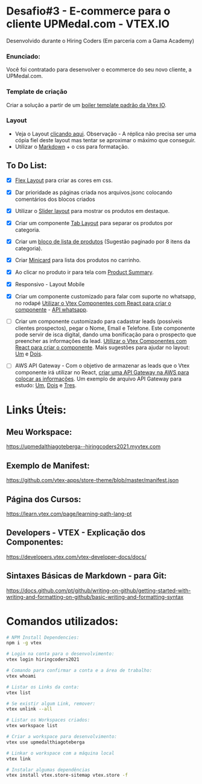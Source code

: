 # Desafio#3 - E-commerce para o cliente UPMedal.com - VTEX.IO
Desenvolvido durante o Hiring Coders (Em parceria com a Gama Academy)

### Enunciado:
Você foi contratado para desenvolver o ecommerce do seu novo cliente, a UPMedal.com.

### Template de criação
Criar a solução a partir de um [boiler template padrão da Vtex IO](https://github.com/vtex-apps/minimum-boilerplate-theme).

### Layout
- Veja o Layout [clicando aqui](https://www.upmedal.com/desafios). Observação - A réplica não precisa ser uma cópia fiel deste layout mas tentar se aproximar o máximo que conseguir.
- Utilizar o [Markdown](https://pt.wikipedia.org/wiki/Markdown) + o css para formatação.

## To Do List:
- [x] [Flex Layout](https://vtex.io/docs/components/all/vtex.flex-layout@0.17.0/) para criar as cores em css.
- [x] Dar prioridade as páginas criada nos arquivos.jsonc colocando comentários dos blocos criados
- [x] Utilizar o [Slider layout](https://vtex.io/docs/app/vtex.slider-layout) para mostrar os produtos em destaque.
- [x] Criar um componente [Tab Layout](https://vtex.io/docs/components/all/vtex.tab-layout@0.4.3/) para separar os produtos por categoria.
- [x] Criar um [bloco de lista de produtos](https://vtex.io/docs/app/vtex.product-list@0.31.0/) (Sugestão paginado por 8 itens da categoria).
- [x] Criar [Minicard](https://vtex.io/docs/components/content-blocks/vtex.minicart@2.60.0/) para lista dos produtos no carrinho.
- [x] Ao clicar no produto ir para tela com [Product Summary](https://vtex.io/docs/components/all/vtex.product-summary@2.53.0/).
- [x] Responsivo - Layout Mobile
- [x] Criar um componente customizado para falar com suporte no whatsapp, no rodapé [Utilizar o Vtex Componentes com React para criar o componente](https://vtex.io/docs/components/all/vtex.store-components@3.150.0/) - [API whatsapp](https://www.convertte.com.br/gerador-link-whatsapp/).
- [ ] Criar um componente customizado para cadastrar leads (possíveis clientes prospectos), pegar o Nome, Email e Telefone. Este componente pode servir de isca digital, dando uma bonificação para o prospecto que preencher as informações da lead. [Utilizar o Vtex Componentes com React para criar o componente](https://vtex.io/docs/components/all/vtex.store-components@3.150.0/). Mais sugestões para ajudar no layout: [Um](https://vtex.io/docs/getting-started/desenvolva-componentes-usando-vtex-io-e-react/5) e [Dois](https://vtex.io/docs/components/all/vtex.stack-layout@0.1.0/).
- [ ] AWS API Gateway - Com o objetivo de armazenar as leads que o Vtex componente irá utilizar no React, [criar uma API Gateway na AWS para colocar as informações](https://aws.amazon.com/pt/api-gateway/). Um exemplo de arquivo API Gateway para estudo: [Um](https://github.com/awslabs/aws-api-gateway-developer-portal/blob/master/cloudformation/template.yaml), [Dois](https://github.com/mattpodolak/email-api-lambda) e [Tres](https://github.com/amazon-archives/realworld-serverless-application/blob/master/backend/sam/app/api.template.yaml).



# Links Úteis:
## Meu Workspace:
https://upmedalthiagoteberga--hiringcoders2021.myvtex.com

## Exemplo de Manifest:
https://github.com/vtex-apps/store-theme/blob/master/manifest.json

## Página dos Cursos:
https://learn.vtex.com/page/learning-path-lang-pt

## Developers - VTEX - Explicação dos Componentes:
https://developers.vtex.com/vtex-developer-docs/docs/

## Sintaxes Básicas de Markdown - para Git:
https://docs.github.com/pt/github/writing-on-github/getting-started-with-writing-and-formatting-on-github/basic-writing-and-formatting-syntax



# Comandos utilizados:

``` bash
# NPM Install Dependencies:
npm i -g vtex

# Login na conta para o desenvolvimento:
vtex login hiringcoders2021

# Comando para confirmar a conta e a área de trabalho:
vtex whoami

# Listar os Links da conta:
vtex list

# Se existir algum Link, remover:
vtex unlink --all

# Listar os Workspaces criados:
vtex workspace list

# Criar a workspace para desenvolvimento:
vtex use upmedalthiagoteberga

# Linkar o workspace com a máquina local
vtex link

# Instalar algumas dependências
vtex install vtex.store-sitemap vtex.store -f

```
